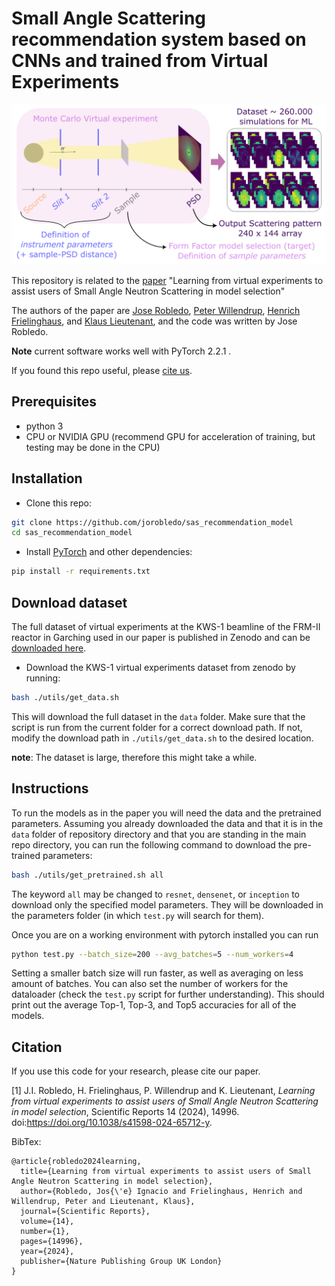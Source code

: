 # Small Angle Scattering recommendation system based on CNNs and trained from Virtual Experiments

![](figures/main_fig.png)

This repository is related to the [paper](https://www.nature.com/articles/s41598-024-65712-y) "Learning from virtual experiments to assist users of Small Angle Neutron Scattering in model selection"

The authors of the paper are [Jose Robledo](https://github.com/jorobledo), [Peter Willendrup](https://orbit.dtu.dk/en/persons/peter-kj%C3%A6r-willendrup), [Henrich Frielinghaus](https://www.fz-juelich.de/profile/frielinghaus_h), and [Klaus Lieutenant](https://www.fz-juelich.de/profile/lieutenant_k), and the code was written by Jose Robledo.

**Note** current software works well with PyTorch 2.2.1 .

If you found this repo useful, please [cite us](#citation). 


## Prerequisites
- python 3
- CPU or NVIDIA GPU (recommend GPU for acceleration of training, but testing may be done in the CPU)

## Installation
- Clone this repo:
```bash
git clone https://github.com/jorobledo/sas_recommendation_model
cd sas_recommendation_model
```
- Install [PyTorch](http://pytorch.org) and other dependencies:
```bash
pip install -r requirements.txt
```

## Download dataset
The full dataset of virtual experiments at the KWS-1 beamline of the FRM-II reactor in Garching used in our paper is published in Zenodo and can be [downloaded here](https://zenodo.org/records/10119316).

- Download the KWS-1 virtual experiments dataset from zenodo by running:
```bash
bash ./utils/get_data.sh
```
This will download the full dataset in the `data` folder. Make sure that the script is run from the current folder for a correct download path. If not, modify the download path in `./utils/get_data.sh` to the desired location. 

**note**: The dataset is large, therefore this might take a while.

## Instructions

To run the models as in the paper you will need the data and the pretrained parameters. Assuming you already downloaded the data and that it is in the `data` folder of repository directory and that you are standing in the main repo directory, you can run the following command to download the pre-trained parameters:
```bash
bash ./utils/get_pretrained.sh all
```
The keyword `all` may be changed to `resnet`, `densenet`, or `inception` to download only the specified model parameters. They will be downloaded in the parameters folder (in which `test.py` will search for them).

Once you are on a working environment with pytorch installed you can run
```bash
python test.py --batch_size=200 --avg_batches=5 --num_workers=4
```
Setting a smaller batch size will run faster, as well as averaging on less amount of batches. You can also set the number of workers for the dataloader (check the `test.py` script for further understanding). This should print out the average Top-1, Top-3, and Top5 accuracies for all of the models.

## Citation
If you use this code for your research, please cite our paper.

[1] J.I. Robledo, H. Frielinghaus, P. Willendrup and K. Lieutenant, *Learning from virtual experiments to assist users of Small Angle Neutron Scattering in model selection*, Scientific Reports 14 (2024), 14996. doi:https://doi.org/10.1038/s41598-024-65712-y.

BibTex:
```
@article{robledo2024learning,
  title={Learning from virtual experiments to assist users of Small Angle Neutron Scattering in model selection},
  author={Robledo, Jos{\'e} Ignacio and Frielinghaus, Henrich and Willendrup, Peter and Lieutenant, Klaus},
  journal={Scientific Reports},
  volume={14},
  number={1},
  pages={14996},
  year={2024},
  publisher={Nature Publishing Group UK London}
}
```
